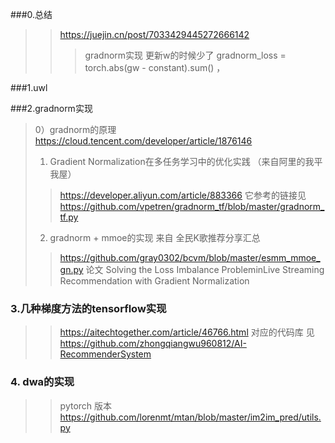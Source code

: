 
###0.总结

>>  https://juejin.cn/post/7033429445272666142
>>> gradnorm实现 更新w的时候少了 gradnorm_loss = torch.abs(gw - constant).sum() ，

###1.uwl 

###2.gradnorm实现
>0）gradnorm的原理 https://cloud.tencent.com/developer/article/1876146
>1) Gradient Normalization在多任务学习中的优化实践 （来自阿里的我平我屋）
>>  https://developer.aliyun.com/article/883366
>>  它参考的链接见 https://github.com/vpetren/gradnorm_tf/blob/master/gradnorm_tf.py
>2) gradnorm + mmoe的实现 来自  全民K歌推荐分享汇总
>> https://github.com/gray0302/bcvm/blob/master/esmm_mmoe_gn.py
>> 论文 Solving the Loss Imbalance ProbleminLive Streaming Recommendation with Gradient Normalization

### 3.几种梯度方法的tensorflow实现 
>> https://aitechtogether.com/article/46766.html
>> 对应的代码库 见 https://github.com/zhongqiangwu960812/AI-RecommenderSystem

### 4. dwa的实现

>> pytorch 版本 https://github.com/lorenmt/mtan/blob/master/im2im_pred/utils.py
